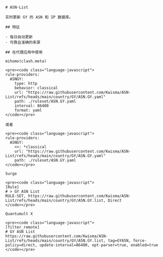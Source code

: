
    # ASN-List
    
    实时更新 GY 的 ASN 和 IP 数据库。
    
    ## 特征
    
    - 每日自动更新
    - 可靠且准确的来源
    
    ## 在代理应用中使用
    
    mihomo(clash.meta)
   
    <pre><code class="language-javascript">
    rule-providers:
      ASNGY:
        type: http
        behavior: classical
        url: "https://raw.githubusercontent.com/Kwisma/ASN-List/refs/heads/main/country/GY/ASN.GY.yaml"
        path: ./ruleset/ASN.GY.yaml
        interval: 86400
        format: yaml
    </code></pre>

    或者

    <pre><code class="language-javascript">
    rule-providers:
      ASNGY:
        <<: *classical
        url: "https://raw.githubusercontent.com/Kwisma/ASN-List/refs/heads/main/country/GY/ASN.GY.yaml"
        path: ./ruleset/ASN.GY.yaml
    </code></pre>
    
    Surge
    
    <pre><code class="language-javascript">
    [Rule]
    # > GY ASN List
    RULE-SET, https://raw.githubusercontent.com/Kwisma/ASN-List/refs/heads/main/country/GY/ASN.GY.list, Direct
    </code></pre>
    
    Quantumult X
    
    <pre><code class="language-javascript">
    [filter_remote]
    # GY ASN List
    https://raw.githubusercontent.com/Kwisma/ASN-List/refs/heads/main/country/GY/ASN.GY.list, tag=GYASN, force-policy=direct, update-interval=86400, opt-parser=true, enabled=true
    </code></pre>
    